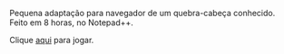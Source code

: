 Pequena adaptação para navegador de um quebra-cabeça conhecido.
Feito em 8 horas, no Notepad++.

Clique [aqui](https://randompianist.github.io/puzzle/) para jogar.

